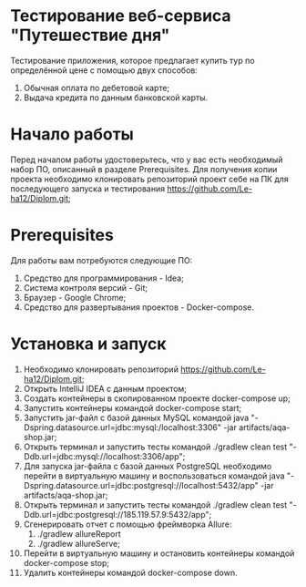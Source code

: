 # Тестирование веб-сервиса "Путешествие дня"
Тестирование приложения, которое предлагает купить тур по определённой цене с помощью двух способов:

1. Обычная оплата по дебетовой карте;
2. Выдача кредита по данным банковской карты.

# Начало работы
Перед началом работы удостоверьтесь, что у вас есть необходимый набор ПО, описанный в разделе Prerequisites. Для получения копии проекта необходимо клонировать репозиторий проект себе на ПК для последующего запуска и тестирования https://github.com/Le-ha12/Diplom.git;

# Prerequisites
Для работы вам потребуются следующие ПО:

1. Средство для программирования - Idea;
2. Система контроля версий - Git;
3. Браузер - Google Chrome;
4. Средство для развертывания проектов - Docker-compose.

# Установка и запуск
1. Необходимо клонировать репозиторий https://github.com/Le-ha12/Diplom.git;
2. Открыть IntelliJ IDEA с данным проектом;
3. Создать контейнеры в скопированном проекте docker-compose up;
4. Запустить контейнеры командой docker-compose start;
5. Запустить jar-файл с базой данных MySQL командой
   java "-Dspring.datasource.url=jdbc:mysql:/localhost:3306" -jar artifacts/aqa-shop.jar;
6. Открыть терминал и запустить тесты командой
./gradlew clean test "-Ddb.url=jdbc:mysql://localhost:3306/app";
7. Для запуска jar-файла с базой данных PostgreSQL необходимо перейти в виртуальную машину и воспользоваться командой
 java "-Dspring.datasource.url=jdbc:postgresql://localhost:5432/app" -jar artifacts/aqa-shop.jar;
8. Открыть терминал и запустить тесты командой
./gradlew clean test "-Ddb.url=jdbc:postgresql://185.119.57.9:5432/app";
9. Сгенерировать отчет с помощью фреймворка Allure:
   1. ./gradlew allureReport
   2. ./gradlew allureServe;
10. Перейти в виртуальную машину и остановить контейнеры командой docker-compose stop;
11. Удалить контейнеры командой docker-compose down.


